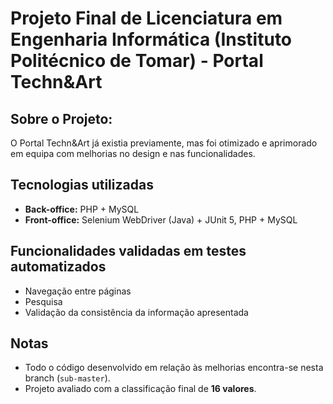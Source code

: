 # Projeto Final de Licenciatura em Engenharia Informática (Instituto Politécnico de Tomar) - Portal Techn&Art  
## Sobre o Projeto:
O Portal Techn&Art já existia previamente, mas foi otimizado e aprimorado em equipa com melhorias no design e nas funcionalidades.

## Tecnologias utilizadas
- **Back-office:** PHP + MySQL 
- **Front-office:** Selenium WebDriver (Java) + JUnit 5, PHP + MySQL

## Funcionalidades validadas em testes automatizados
- Navegação entre páginas  
- Pesquisa  
- Validação da consistência da informação apresentada

## Notas
- Todo o código desenvolvido em relação às melhorias encontra-se nesta branch (`sub-master`).  
- Projeto avaliado com a classificação final de **16 valores**.  
